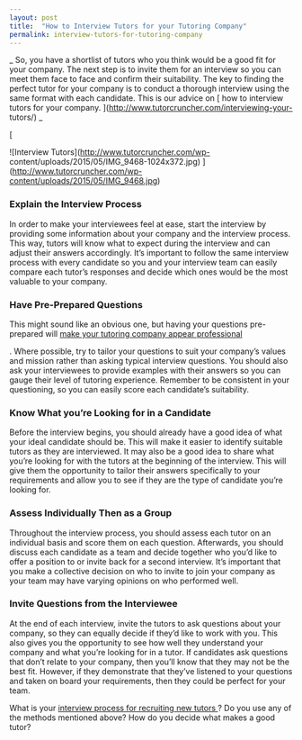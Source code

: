 ```yaml
---
layout: post
title:  "How to Interview Tutors for your Tutoring Company"
permalink: interview-tutors-for-tutoring-company
---
```

_ So, you have a shortlist of tutors who you think would be a good fit for
your company. The next step is to invite them for an interview so you can meet
them face to face and confirm their suitability. The key to finding the
perfect tutor for your company is to conduct a thorough interview using the
same format with each candidate. This is our advice on [ how to interview
tutors for your company. ](http://www.tutorcruncher.com/interviewing-your-
tutors/) _

[

![Interview Tutors](http://www.tutorcruncher.com/wp-
content/uploads/2015/05/IMG_9468-1024x372.jpg)
](http://www.tutorcruncher.com/wp-content/uploads/2015/05/IMG_9468.jpg)



### Explain the Interview Process



In order to make your interviewees feel at ease, start the interview by
providing some information about your company and the interview process. This
way, tutors will know what to expect during the interview and can adjust their
answers accordingly. It’s important to follow the same interview process with
every candidate so you and your interview team can easily compare each tutor’s
responses and decide which ones would be the most valuable to your company.



### Have Pre-Prepared Questions



This might sound like an obvious one, but having your questions pre-prepared
will [ make your tutoring company appear professional
](http://www.tutorcruncher.com/become-industry-authority/)

. Where possible,
try to tailor your questions to suit your company’s values and mission rather
than asking typical interview questions. You should also ask your interviewees
to provide examples with their answers so you can gauge their level of
tutoring experience. Remember to be consistent in your questioning, so you can
easily score each candidate’s suitability.



### Know What you’re Looking for in a Candidate



Before the interview begins, you should already have a good idea of what your
ideal candidate should be. This will make it easier to identify suitable
tutors as they are interviewed. It may also be a good idea to share what
you’re looking for with the tutors at the beginning of the interview. This
will give them the opportunity to tailor their answers specifically to your
requirements and allow you to see if they are the type of candidate you’re
looking for.



### Assess Individually Then as a Group



Throughout the interview process, you should assess each tutor on an
individual basis and score them on each question. Afterwards, you should
discuss each candidate as a team and decide together who you’d like to offer a
position to or invite back for a second interview. It’s important that you
make a collective decision on who to invite to join your company as your team
may have varying opinions on who performed well.



### Invite Questions from the Interviewee



At the end of each interview, invite the tutors to ask questions about your
company, so they can equally decide if they’d like to work with you. This also
gives you the opportunity to see how well they understand your company and
what you’re looking for in a tutor. If candidates ask questions that don’t
relate to your company, then you’ll know that they may not be the best fit.
However, if they demonstrate that they’ve listened to your questions and taken
on board your requirements, then they could be perfect for your team.

What is your [ interview process for recruiting new tutors
](http://www.tutorcruncher.com/how-to-recruit-tutors-for-your-agency/) ? Do
you use any of the methods mentioned above? How do you decide what makes a
good tutor?
